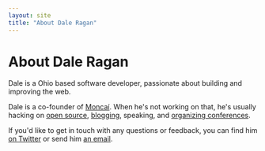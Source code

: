 ```yaml
---
layout: site
title: "About Dale Ragan"
---
```

<h1>About Dale Ragan</h1>

Dale is a Ohio based software developer, passionate about building and improving the web.

Dale is a co-founder of [Moncaí][moncai].  When he's not working on that, he's usually hacking on [open source][github], [blogging][blog], speaking, and [organizing conferences][monospace].

If you'd like to get in touch with any questions or feedback, you can find him [on Twitter][twitter] or send him [an email][email].

[moncai]: http://moncai.com/
[github]: http://github.com/dragan/
[blog]: http://ragan.io/
[monospace]: http://monospace.us/
[twitter]: http://twitter.com/dwragan/
[email]: http://scr.im/daleragan/
